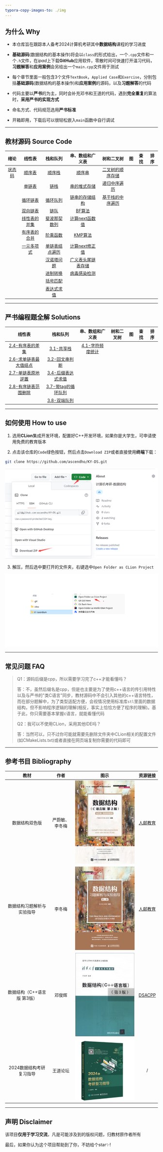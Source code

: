 ```yaml
---
typora-copy-images-to: ./img
---
```


## 为什么 Why

- 本仓库旨在跟踪本人备考2024计算机考研其中**数据结构**课程的学习进度

- **基础源码**(数据结构的基本操作)将会以`class`的形式给出，一个`.cpp`文件和一个`.h`文件，在*ipad*上下载**GitHub**应用软件，零散时间可快速打开温习代码，**习题解答**和**应用案例**会另给出一个`main.cpp`文件用于测试

- 每个章节里面一般包含3个文件`TextBook`，`Applied Case`和`Exercise`，分别包括**基础源码**(数据结构的基本操作)和**应用案例**的源码，以及**习题解答**的代码

- 代码主要以**严书**的为主，同时会补充邓书和王道的代码，遇到**完全重复**的算法时，**采用严书的实现方式**

- 命名方式、代码规范选用**严书标准**

- 开箱即用，下载后可以很轻松嵌入`main`函数中自行调试

------



## 教材源码 Source Code

|                 绪论                 |                            线性表                            |                           栈和队列                           |                       串、数组和广义表                       |                          树和二叉树                          |  图  | 查找 | 排序 |
| :----------------------------------: | :----------------------------------------------------------: | :----------------------------------------------------------: | :----------------------------------------------------------: | :----------------------------------------------------------: | :--: | ---- | :--: |
| <a href="Status/Status.h">状态码</a> |   <a href="02-Linear List/TextBook/SqList.cpp">顺序表</a>    | <a href="03-Stack and Queue/TextBook/SqStack.cpp">顺序栈</a> | <a href="04-String, Array and Generalized List/TextBook/SString.cpp">顺序串</a> | <a href="05-Tree and Binary Tree/TextBook/SqBiTree.h">二叉树的顺序存储</a> |      |      |      |
|                                      |  <a href="02-Linear List/TextBook/LinkList.cpp">单链表</a>   | <a href="03-Stack and Queue/TextBook/LinkStack.cpp">链栈</a> | <a href="04-String, Array and Generalized List/TextBook/HString.h">串的堆式存储</a> | <a href="05-Tree and Binary Tree/TextBook/InOrderTraverse.cpp">递归中序遍历</a> |      |      |      |
|                                      | <a href="02-Linear List/TextBook/CLinkList.cpp">循环链表</a> | <a href="03-Stack and Queue/TextBook/SqQueue.cpp">循环队列</a> | <a href="04-String, Array and Generalized List/TextBook/LString.h">链串的存储结构</a> | <a href="05-Tree and Binary Tree/TextBook/InOrderTraverseUsingStack.cpp">基于栈的中序遍历</a> |      |      |      |
|                                      | <a href="02-Linear List/TextBook/DuLinkList.cpp">双向链表</a> | <a href="03-Stack and Queue/TextBook/LinkQueue.cpp">链队</a> | <a href="04-String, Array and Generalized List/TextBook/Index_BF.cpp">BF算法</a> |                                                              |      |      |      |
|                                      | <a href="02-Linear List/TextBook/Union.cpp">线性表的并集</a> | <a href="03-Stack and Queue\TextBook\Fib.cpp">斐波那契数列</a> | <a href="04-String, Array and Generalized List/TextBook/next.cpp">计算next函数值</a> |                                                              |      |      |      |
|                                      | <a href="02-Linear List/TextBook/MergeList.cpp">有序表的合并</a> | <a href="03-Stack and Queue\TextBook\Fact.cpp">阶乘函数</a>  | <a href="04-String, Array and Generalized List/TextBook/Index_KMP.cpp">KMP算法</a> |                                                              |      |      |      |
|                                      | <a href="02-Linear List/TextBook/Polynomial.cpp">一元多项式</a> | <a href="03-Stack and Queue\TextBook\TraverseList.cpp">单链表结点遍历</a> | <a href="04-String, Array and Generalized List/TextBook/nextval.cpp">计算next修正值</a> |                                                              |      |      |      |
|                                      |                                                              | <a href="03-Stack and Queue\TextBook\Hanoi.cpp">汉诺塔问题</a> | <a href="04-String, Array and Generalized List/TextBook/GList.h">广义表头尾链表存储</a> |                                                              |      |      |      |
|                                      |                                                              | <a href="03-Stack and Queue/TextBook/Conversion.cpp">进制转换</a> | <a href="04-String, Array and Generalized List/Applied Case/Virus_detection.cpp">病毒感染检测</a> |                                                              |      |      |      |
|                                      |                                                              | <a href="03-Stack and Queue/TextBook/Matching.cpp">括号匹配</a> |                                                              |                                                              |      |      |      |
|                                      |                                                              | <a href="03-Stack and Queue\TextBook\EvaluateExpression.cpp">表达式求值</a> |                                                              |                                                              |      |      |      |

------



## 严书编程题全解 Solutions

|                            线性表                            |                           栈和队列                           |                       串、数组和广义表                       | 树和二叉树 |  图  | 查找 | 排序 |
| :----------------------------------------------------------: | :----------------------------------------------------------: | :----------------------------------------------------------: | :--------: | :--: | :--: | :--: |
| <a href="02-Linear List/Exercise/Difference.cpp">2.4-有序表的差集</a> | <a href="03-Stack and Queue/Exercise/DblStack.cpp">3.1-共享栈</a> | <a href="04-String, Array and Generalized List/Exercise/CharacterFrequencyStatistics.cpp">4.1-字符频度统计</a> |            |      |      |      |
| <a href="02-Linear List/Exercise/Max.cpp">2.6-求单链表最大值结点</a> | <a href="03-Stack and Queue\Exercise\IsPalindrome.cpp">3.2-回文串判断</a> |                                                              |            |      |      |      |
| <a href="02-Linear List/Exercise/Inverse.cpp">2.7-单链表原地逆置</a> | <a href="03-Stack and Queue/Exercise/Postfix.cpp">3.4-后缀表达式求值</a> |                                                              |            |      |      |      |
| <a href="02-Linear List/Exercise/DeleteMinMax.cpp">2.8-有序链表范围删除</a> | <a href="03-Stack and Queue/Exercise/SqQueueWithTag.cpp">3.7-带tag的循环队列</a> |                                                              |            |      |      |      |
|                                                              | <a href="03-Stack and Queue/Exercise/Deque.cpp">3.8-双端队列</a> |                                                              |            |      |      |      |

------



## 如何使用 How to use

1. 选用**CLion**集成开发环境，配置好C++开发环境，如果你是大学生，可申请使用免费的教育版本

2. 点击该仓库的`Code`绿色按钮，然后点击`Download ZIP`或者直接使用**终端**下载：

```bash
git clone https://github.com/ascendho/KY-DS.git
```

![](img/C0J__QFOH%5D4RD%7D%5BU%7DHYWV@B.png)

3. 解压，然后选中要打开的文件夹，右键选中`Open Folder as CLion Project`

![1](img/1.png)

------



## 常见问题 FAQ

> Q1：源码后缀是cpp，所以需要学习完了c++才能看懂吗？
>
> 答：不，虽然后缀名是cpp，但是也主要是为了使用c++语言的传引用特性以及与严书的"类C语言"同步，教材源码中不会引入其他的c++语言特性，而在部分题解中，为了类型适配方便，会视情况使用标准库`stl`里面的数据结构，但不影响程序逻辑的理解(相反，事实上恰恰方便了程序的理解)。基于此，你只需要基本掌握c语言，就能看懂代码
>
> 
>
> Q2：我可以不使用CLion，采用其他IDE吗？
>
> 答：当然可以，只不过你可能就需要先删除文件夹中CLion相关的配置文件(如CMakeLists.txt)或者直接在网页端复制你需要的代码即可

------



## 参考书目 Bibliography

|            教材             |      作者      |                             图示                             |                           资源链接                           |
| :-------------------------: | :------------: | :----------------------------------------------------------: | :----------------------------------------------------------: |
|       数据结构双色版        | 严蔚敏、李冬梅 | ![数据结构（C语言版）（第2版）](img/2110398aa6025c417e71.jpeg) | <a href="https://www.ryjiaoyu.com/book/details/45170">人邮教育</a> |
| 数据结构习题解析与实验指导  |     李冬梅     | ![数据结构习题解析与实验指导](img/2204c1aa113663e88ab9.png)  | <a href="https://www.ryjiaoyu.com/book/details/43313">人邮教育</a> |
| 数据结构（C++语言版 第3版） |     邓俊辉     |      ![数据结构（C++语言版 第3版）](img/s28064419.jpg)       | <a href="https://dsa.cs.tsinghua.edu.cn/~deng/ds/dsacpp/index.htm">DSACPP</a> |
|  2024数据结构考研复习指导   |    王道论坛    | ![image-20230619194511434](img/image-20230619194511434.png)  |                              /                               |

------



## 声明 Disclaimer

该项目**仅用于学习交流**，凡是可能涉及到的版权问题，归教材原作者所有

最后，如果你认为这个项目帮助到了你，不妨给个star✨!
